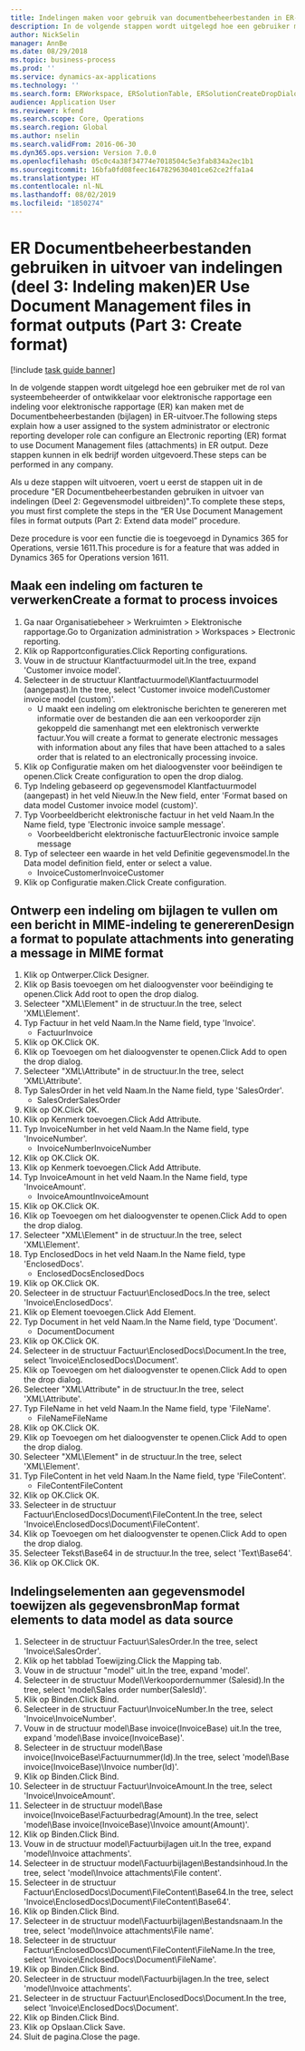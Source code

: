 ```yaml
---
title: Indelingen maken voor gebruik van documentbeheerbestanden in ER-uitvoer
description: In de volgende stappen wordt uitgelegd hoe een gebruiker met de rol van systeembeheerder of ontwikkelaar voor elektronische rapportage een indeling voor elektronische rapportage (ER) kan maken met de documentbeheerbestanden in ER-uitvoer.
author: NickSelin
manager: AnnBe
ms.date: 08/29/2018
ms.topic: business-process
ms.prod: ''
ms.service: dynamics-ax-applications
ms.technology: ''
ms.search.form: ERWorkspace, ERSolutionTable, ERSolutionCreateDropDialog, EROperationDesigner, ERComponentTypeDropDialog
audience: Application User
ms.reviewer: kfend
ms.search.scope: Core, Operations
ms.search.region: Global
ms.author: nselin
ms.search.validFrom: 2016-06-30
ms.dyn365.ops.version: Version 7.0.0
ms.openlocfilehash: 05c0c4a38f34774e7018504c5e3fab834a2ec1b1
ms.sourcegitcommit: 16bfa0fd08feec1647829630401ce62ce2ffa1a4
ms.translationtype: HT
ms.contentlocale: nl-NL
ms.lasthandoff: 08/02/2019
ms.locfileid: "1850274"
---
```

# <a name="er-use-document-management-files-in-format-outputs-part-3-create-format"></a><span data-ttu-id="42909-103">ER Documentbeheerbestanden gebruiken in uitvoer van indelingen (deel 3: Indeling maken)</span><span class="sxs-lookup"><span data-stu-id="42909-103">ER Use Document Management files in format outputs (Part 3: Create format)</span></span>

[!include [task guide banner](../../includes/task-guide-banner.md)]

<span data-ttu-id="42909-104">In de volgende stappen wordt uitgelegd hoe een gebruiker met de rol van systeembeheerder of ontwikkelaar voor elektronische rapportage een indeling voor elektronische rapportage (ER) kan maken met de Documentbeheerbestanden (bijlagen) in ER-uitvoer.</span><span class="sxs-lookup"><span data-stu-id="42909-104">The following steps explain how a user assigned to the system administrator or electronic reporting developer role can configure an Electronic reporting (ER) format to use Document Management files (attachments) in ER output.</span></span> <span data-ttu-id="42909-105">Deze stappen kunnen in elk bedrijf worden uitgevoerd.</span><span class="sxs-lookup"><span data-stu-id="42909-105">These steps can be performed in any company.</span></span>

<span data-ttu-id="42909-106">Als u deze stappen wilt uitvoeren, voert u eerst de stappen uit in de procedure "ER Documentbeheerbestanden gebruiken in uitvoer van indelingen (Deel 2: Gegevensmodel uitbreiden)".</span><span class="sxs-lookup"><span data-stu-id="42909-106">To complete these steps, you must first complete the steps in the “ER Use Document Management files in format outputs (Part 2: Extend data model” procedure.</span></span>

<span data-ttu-id="42909-107">Deze procedure is voor een functie die is toegevoegd in Dynamics 365 for Operations, versie 1611.</span><span class="sxs-lookup"><span data-stu-id="42909-107">This procedure is for a feature that was added in Dynamics 365 for Operations version 1611.</span></span>


## <a name="create-a-format-to-process-invoices"></a><span data-ttu-id="42909-108">Maak een indeling om facturen te verwerken</span><span class="sxs-lookup"><span data-stu-id="42909-108">Create a format to process invoices</span></span>
1. <span data-ttu-id="42909-109">Ga naar Organisatiebeheer > Werkruimten > Elektronische rapportage.</span><span class="sxs-lookup"><span data-stu-id="42909-109">Go to Organization administration > Workspaces > Electronic reporting.</span></span>
2. <span data-ttu-id="42909-110">Klik op Rapportconfiguraties.</span><span class="sxs-lookup"><span data-stu-id="42909-110">Click Reporting configurations.</span></span>
3. <span data-ttu-id="42909-111">Vouw in de structuur Klantfactuurmodel uit.</span><span class="sxs-lookup"><span data-stu-id="42909-111">In the tree, expand 'Customer invoice model'.</span></span>
4. <span data-ttu-id="42909-112">Selecteer in de structuur Klantfactuurmodel\Klantfactuurmodel (aangepast).</span><span class="sxs-lookup"><span data-stu-id="42909-112">In the tree, select 'Customer invoice model\Customer invoice model (custom)'.</span></span>
    * <span data-ttu-id="42909-113">U maakt een indeling om elektronische berichten te genereren met informatie over de bestanden die aan een verkooporder zijn gekoppeld die samenhangt met een elektronisch verwerkte factuur.</span><span class="sxs-lookup"><span data-stu-id="42909-113">You will create a format to generate electronic messages with information about any files that have been attached to a sales order that is related to an electronically processing invoice.</span></span>  
5. <span data-ttu-id="42909-114">Klik op Configuratie maken om het dialoogvenster voor beëindigen te openen.</span><span class="sxs-lookup"><span data-stu-id="42909-114">Click Create configuration to open the drop dialog.</span></span>
6. <span data-ttu-id="42909-115">Typ Indeling gebaseerd op gegevensmodel Klantfactuurmodel (aangepast) in het veld Nieuw.</span><span class="sxs-lookup"><span data-stu-id="42909-115">In the New field, enter 'Format based on data model Customer invoice model (custom)'.</span></span>
7. <span data-ttu-id="42909-116">Typ Voorbeeldbericht elektronische factuur in het veld Naam.</span><span class="sxs-lookup"><span data-stu-id="42909-116">In the Name field, type 'Electronic invoice sample message'.</span></span>
    * <span data-ttu-id="42909-117">Voorbeeldbericht elektronische factuur</span><span class="sxs-lookup"><span data-stu-id="42909-117">Electronic invoice sample message</span></span>  
8. <span data-ttu-id="42909-118">Typ of selecteer een waarde in het veld Definitie gegevensmodel.</span><span class="sxs-lookup"><span data-stu-id="42909-118">In the Data model definition field, enter or select a value.</span></span>
    * <span data-ttu-id="42909-119">InvoiceCustomer</span><span class="sxs-lookup"><span data-stu-id="42909-119">InvoiceCustomer</span></span>  
9. <span data-ttu-id="42909-120">Klik op Configuratie maken.</span><span class="sxs-lookup"><span data-stu-id="42909-120">Click Create configuration.</span></span>

## <a name="design-a-format-to-populate-attachments-into-generating-a-message-in-mime-format"></a><span data-ttu-id="42909-121">Ontwerp een indeling om bijlagen te vullen om een bericht in MIME-indeling te genereren</span><span class="sxs-lookup"><span data-stu-id="42909-121">Design a format to populate attachments into generating a message in MIME format</span></span>
1. <span data-ttu-id="42909-122">Klik op Ontwerper.</span><span class="sxs-lookup"><span data-stu-id="42909-122">Click Designer.</span></span>
2. <span data-ttu-id="42909-123">Klik op Basis toevoegen om het dialoogvenster voor beëindiging te openen.</span><span class="sxs-lookup"><span data-stu-id="42909-123">Click Add root to open the drop dialog.</span></span>
3. <span data-ttu-id="42909-124">Selecteer "XML\Element" in de structuur.</span><span class="sxs-lookup"><span data-stu-id="42909-124">In the tree, select 'XML\Element'.</span></span>
4. <span data-ttu-id="42909-125">Typ Factuur in het veld Naam.</span><span class="sxs-lookup"><span data-stu-id="42909-125">In the Name field, type 'Invoice'.</span></span>
    * <span data-ttu-id="42909-126">Factuur</span><span class="sxs-lookup"><span data-stu-id="42909-126">Invoice</span></span>  
5. <span data-ttu-id="42909-127">Klik op OK.</span><span class="sxs-lookup"><span data-stu-id="42909-127">Click OK.</span></span>
6. <span data-ttu-id="42909-128">Klik op Toevoegen om het dialoogvenster te openen.</span><span class="sxs-lookup"><span data-stu-id="42909-128">Click Add to open the drop dialog.</span></span>
7. <span data-ttu-id="42909-129">Selecteer "XML\Attribute" in de structuur.</span><span class="sxs-lookup"><span data-stu-id="42909-129">In the tree, select 'XML\Attribute'.</span></span>
8. <span data-ttu-id="42909-130">Typ SalesOrder in het veld Naam.</span><span class="sxs-lookup"><span data-stu-id="42909-130">In the Name field, type 'SalesOrder'.</span></span>
    * <span data-ttu-id="42909-131">SalesOrder</span><span class="sxs-lookup"><span data-stu-id="42909-131">SalesOrder</span></span>  
9. <span data-ttu-id="42909-132">Klik op OK.</span><span class="sxs-lookup"><span data-stu-id="42909-132">Click OK.</span></span>
10. <span data-ttu-id="42909-133">Klik op Kenmerk toevoegen.</span><span class="sxs-lookup"><span data-stu-id="42909-133">Click Add Attribute.</span></span>
11. <span data-ttu-id="42909-134">Typ InvoiceNumber in het veld Naam.</span><span class="sxs-lookup"><span data-stu-id="42909-134">In the Name field, type 'InvoiceNumber'.</span></span>
    * <span data-ttu-id="42909-135">InvoiceNumber</span><span class="sxs-lookup"><span data-stu-id="42909-135">InvoiceNumber</span></span>  
12. <span data-ttu-id="42909-136">Klik op OK.</span><span class="sxs-lookup"><span data-stu-id="42909-136">Click OK.</span></span>
13. <span data-ttu-id="42909-137">Klik op Kenmerk toevoegen.</span><span class="sxs-lookup"><span data-stu-id="42909-137">Click Add Attribute.</span></span>
14. <span data-ttu-id="42909-138">Typ InvoiceAmount in het veld Naam.</span><span class="sxs-lookup"><span data-stu-id="42909-138">In the Name field, type 'InvoiceAmount'.</span></span>
    * <span data-ttu-id="42909-139">InvoiceAmount</span><span class="sxs-lookup"><span data-stu-id="42909-139">InvoiceAmount</span></span>  
15. <span data-ttu-id="42909-140">Klik op OK.</span><span class="sxs-lookup"><span data-stu-id="42909-140">Click OK.</span></span>
16. <span data-ttu-id="42909-141">Klik op Toevoegen om het dialoogvenster te openen.</span><span class="sxs-lookup"><span data-stu-id="42909-141">Click Add to open the drop dialog.</span></span>
17. <span data-ttu-id="42909-142">Selecteer "XML\Element" in de structuur.</span><span class="sxs-lookup"><span data-stu-id="42909-142">In the tree, select 'XML\Element'.</span></span>
18. <span data-ttu-id="42909-143">Typ EnclosedDocs in het veld Naam.</span><span class="sxs-lookup"><span data-stu-id="42909-143">In the Name field, type 'EnclosedDocs'.</span></span>
    * <span data-ttu-id="42909-144">EnclosedDocs</span><span class="sxs-lookup"><span data-stu-id="42909-144">EnclosedDocs</span></span>  
19. <span data-ttu-id="42909-145">Klik op OK.</span><span class="sxs-lookup"><span data-stu-id="42909-145">Click OK.</span></span>
20. <span data-ttu-id="42909-146">Selecteer in de structuur Factuur\EnclosedDocs.</span><span class="sxs-lookup"><span data-stu-id="42909-146">In the tree, select 'Invoice\EnclosedDocs'.</span></span>
21. <span data-ttu-id="42909-147">Klik op Element toevoegen.</span><span class="sxs-lookup"><span data-stu-id="42909-147">Click Add Element.</span></span>
22. <span data-ttu-id="42909-148">Typ Document in het veld Naam.</span><span class="sxs-lookup"><span data-stu-id="42909-148">In the Name field, type 'Document'.</span></span>
    * <span data-ttu-id="42909-149">Document</span><span class="sxs-lookup"><span data-stu-id="42909-149">Document</span></span>  
23. <span data-ttu-id="42909-150">Klik op OK.</span><span class="sxs-lookup"><span data-stu-id="42909-150">Click OK.</span></span>
24. <span data-ttu-id="42909-151">Selecteer in de structuur Factuur\EnclosedDocs\Document.</span><span class="sxs-lookup"><span data-stu-id="42909-151">In the tree, select 'Invoice\EnclosedDocs\Document'.</span></span>
25. <span data-ttu-id="42909-152">Klik op Toevoegen om het dialoogvenster te openen.</span><span class="sxs-lookup"><span data-stu-id="42909-152">Click Add to open the drop dialog.</span></span>
26. <span data-ttu-id="42909-153">Selecteer "XML\Attribute" in de structuur.</span><span class="sxs-lookup"><span data-stu-id="42909-153">In the tree, select 'XML\Attribute'.</span></span>
27. <span data-ttu-id="42909-154">Typ FileName in het veld Naam.</span><span class="sxs-lookup"><span data-stu-id="42909-154">In the Name field, type 'FileName'.</span></span>
    * <span data-ttu-id="42909-155">FileName</span><span class="sxs-lookup"><span data-stu-id="42909-155">FileName</span></span>  
28. <span data-ttu-id="42909-156">Klik op OK.</span><span class="sxs-lookup"><span data-stu-id="42909-156">Click OK.</span></span>
29. <span data-ttu-id="42909-157">Klik op Toevoegen om het dialoogvenster te openen.</span><span class="sxs-lookup"><span data-stu-id="42909-157">Click Add to open the drop dialog.</span></span>
30. <span data-ttu-id="42909-158">Selecteer "XML\Element" in de structuur.</span><span class="sxs-lookup"><span data-stu-id="42909-158">In the tree, select 'XML\Element'.</span></span>
31. <span data-ttu-id="42909-159">Typ FileContent in het veld Naam.</span><span class="sxs-lookup"><span data-stu-id="42909-159">In the Name field, type 'FileContent'.</span></span>
    * <span data-ttu-id="42909-160">FileContent</span><span class="sxs-lookup"><span data-stu-id="42909-160">FileContent</span></span>  
32. <span data-ttu-id="42909-161">Klik op OK.</span><span class="sxs-lookup"><span data-stu-id="42909-161">Click OK.</span></span>
33. <span data-ttu-id="42909-162">Selecteer in de structuur Factuur\EnclosedDocs\Document\FileContent.</span><span class="sxs-lookup"><span data-stu-id="42909-162">In the tree, select 'Invoice\EnclosedDocs\Document\FileContent'.</span></span>
34. <span data-ttu-id="42909-163">Klik op Toevoegen om het dialoogvenster te openen.</span><span class="sxs-lookup"><span data-stu-id="42909-163">Click Add to open the drop dialog.</span></span>
35. <span data-ttu-id="42909-164">Selecteer Tekst\Base64 in de structuur.</span><span class="sxs-lookup"><span data-stu-id="42909-164">In the tree, select 'Text\Base64'.</span></span>
36. <span data-ttu-id="42909-165">Klik op OK.</span><span class="sxs-lookup"><span data-stu-id="42909-165">Click OK.</span></span>

## <a name="map-format-elements-to-data-model-as-data-source"></a><span data-ttu-id="42909-166">Indelingselementen aan gegevensmodel toewijzen als gegevensbron</span><span class="sxs-lookup"><span data-stu-id="42909-166">Map format elements to data model as data source</span></span>
1. <span data-ttu-id="42909-167">Selecteer in de structuur Factuur\SalesOrder.</span><span class="sxs-lookup"><span data-stu-id="42909-167">In the tree, select 'Invoice\SalesOrder'.</span></span>
2. <span data-ttu-id="42909-168">Klik op het tabblad Toewijzing.</span><span class="sxs-lookup"><span data-stu-id="42909-168">Click the Mapping tab.</span></span>
3. <span data-ttu-id="42909-169">Vouw in de structuur "model" uit.</span><span class="sxs-lookup"><span data-stu-id="42909-169">In the tree, expand 'model'.</span></span>
4. <span data-ttu-id="42909-170">Selecteer in de structuur Model\Verkoopordernummer (Salesid).</span><span class="sxs-lookup"><span data-stu-id="42909-170">In the tree, select 'model\Sales order number(SalesId)'.</span></span>
5. <span data-ttu-id="42909-171">Klik op Binden.</span><span class="sxs-lookup"><span data-stu-id="42909-171">Click Bind.</span></span>
6. <span data-ttu-id="42909-172">Selecteer in de structuur Factuur\InvoiceNumber.</span><span class="sxs-lookup"><span data-stu-id="42909-172">In the tree, select 'Invoice\InvoiceNumber'.</span></span>
7. <span data-ttu-id="42909-173">Vouw in de structuur model\Base invoice(InvoiceBase) uit.</span><span class="sxs-lookup"><span data-stu-id="42909-173">In the tree, expand 'model\Base invoice(InvoiceBase)'.</span></span>
8. <span data-ttu-id="42909-174">Selecteer in de structuur model\Base invoice(InvoiceBase\Factuurnummer(Id).</span><span class="sxs-lookup"><span data-stu-id="42909-174">In the tree, select 'model\Base invoice(InvoiceBase)\Invoice number(Id)'.</span></span>
9. <span data-ttu-id="42909-175">Klik op Binden.</span><span class="sxs-lookup"><span data-stu-id="42909-175">Click Bind.</span></span>
10. <span data-ttu-id="42909-176">Selecteer in de structuur Factuur\InvoiceAmount.</span><span class="sxs-lookup"><span data-stu-id="42909-176">In the tree, select 'Invoice\InvoiceAmount'.</span></span>
11. <span data-ttu-id="42909-177">Selecteer in de structuur model\Base invoice(InvoiceBase\Factuurbedrag(Amount).</span><span class="sxs-lookup"><span data-stu-id="42909-177">In the tree, select 'model\Base invoice(InvoiceBase)\Invoice amount(Amount)'.</span></span>
12. <span data-ttu-id="42909-178">Klik op Binden.</span><span class="sxs-lookup"><span data-stu-id="42909-178">Click Bind.</span></span>
13. <span data-ttu-id="42909-179">Vouw in de structuur model\Factuurbijlagen uit.</span><span class="sxs-lookup"><span data-stu-id="42909-179">In the tree, expand 'model\Invoice attachments'.</span></span>
14. <span data-ttu-id="42909-180">Selecteer in de structuur model\Factuurbijlagen\Bestandsinhoud.</span><span class="sxs-lookup"><span data-stu-id="42909-180">In the tree, select 'model\Invoice attachments\File content'.</span></span>
15. <span data-ttu-id="42909-181">Selecteer in de structuur Factuur\EnclosedDocs\Document\FileContent\Base64.</span><span class="sxs-lookup"><span data-stu-id="42909-181">In the tree, select 'Invoice\EnclosedDocs\Document\FileContent\Base64'.</span></span>
16. <span data-ttu-id="42909-182">Klik op Binden.</span><span class="sxs-lookup"><span data-stu-id="42909-182">Click Bind.</span></span>
17. <span data-ttu-id="42909-183">Selecteer in de structuur model\Factuurbijlagen\Bestandsnaam.</span><span class="sxs-lookup"><span data-stu-id="42909-183">In the tree, select 'model\Invoice attachments\File name'.</span></span>
18. <span data-ttu-id="42909-184">Selecteer in de structuur Factuur\EnclosedDocs\Document\FileContent\FileName.</span><span class="sxs-lookup"><span data-stu-id="42909-184">In the tree, select 'Invoice\EnclosedDocs\Document\FileName'.</span></span>
19. <span data-ttu-id="42909-185">Klik op Binden.</span><span class="sxs-lookup"><span data-stu-id="42909-185">Click Bind.</span></span>
20. <span data-ttu-id="42909-186">Selecteer in de structuur model\Factuurbijlagen.</span><span class="sxs-lookup"><span data-stu-id="42909-186">In the tree, select 'model\Invoice attachments'.</span></span>
21. <span data-ttu-id="42909-187">Selecteer in de structuur Factuur\EnclosedDocs\Document.</span><span class="sxs-lookup"><span data-stu-id="42909-187">In the tree, select 'Invoice\EnclosedDocs\Document'.</span></span>
22. <span data-ttu-id="42909-188">Klik op Binden.</span><span class="sxs-lookup"><span data-stu-id="42909-188">Click Bind.</span></span>
23. <span data-ttu-id="42909-189">Klik op Opslaan.</span><span class="sxs-lookup"><span data-stu-id="42909-189">Click Save.</span></span>
24. <span data-ttu-id="42909-190">Sluit de pagina.</span><span class="sxs-lookup"><span data-stu-id="42909-190">Close the page.</span></span>

